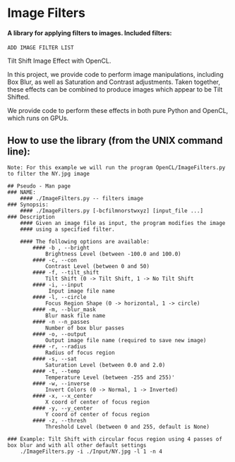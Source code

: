 # Image Filters

#### A library for applying filters to images.  Included filters:
    ADD IMAGE FILTER LIST

Tilt Shift Image Effect with OpenCL.

In this project, we provide code to perform image manipulations, including Box Blur, as well as Saturation and Contrast adjustments.
Taken together, these effects can be combined to produce images which appear to be Tilt Shifted.

We provide code to perform these effects in both pure Python and OpenCL, which runs on GPUs.

## How to use the library (from the UNIX command line):
    Note: For this example we will run the program OpenCL/ImageFilters.py to filter the NY.jpg image

    ## Pseudo - Man page
    ### NAME:
        #### ./ImageFilters.py -- filters image
    ### Synopsis:
        #### ./ImageFilters.py [-bcfilmnorstwxyz] [input_file ...]
    ### Description
        #### Given an image file as input, the program modifies the image
        #### using a specified filter.

        #### The following options are available:
            #### -b , --bright
                Brightness Level (between -100.0 and 100.0)
            #### -c, --con
                Contrast Level (between 0 and 50)
            #### -f, --tilt_shift
                Tilt Shift (0 -> Tilt Shift, 1 -> No Tilt Shift
            #### -i, --input
                 Input image file name
            #### -l, --circle
                Focus Region Shape (0 -> horizontal, 1 -> circle)
            #### -m, --blur_mask
                Blur mask file name
            #### -n --n_passes
                Number of box blur passes
            #### -o, --output
                Output image file name (required to save new image)
            #### -r, --radius
                Radius of focus region
            #### -s, --sat
                Saturation Level (between 0.0 and 2.0)
            #### -t, --temp
                Temperature Level (between -255 and 255)'
            #### -w, --inverse
                Invert Colors (0 -> Normal, 1 -> Inverted)
            #### -x, --x_center
                X coord of center of focus region
            #### -y, --y_center
                Y coord of center of focus region
            #### -z, --thresh
                Threshold Level (between 0 and 255, default is None)

    ### Example: Tilt Shift with circular focus region using 4 passes of box blur and with all other default settings
        ./ImageFilters.py -i ./Input/NY.jpg -l 1 -n 4
